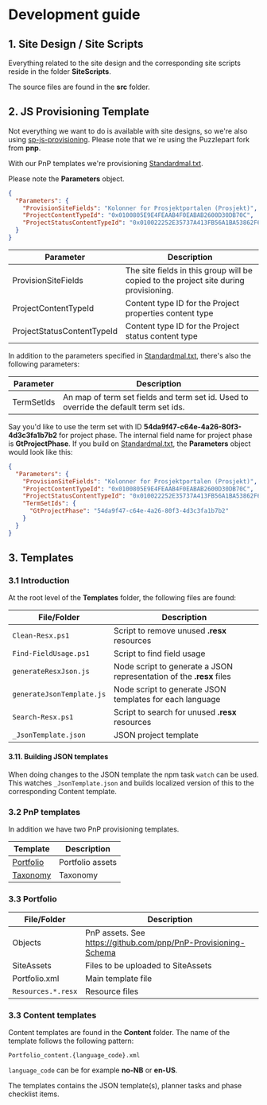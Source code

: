 # Development guide

## 1. Site Design / Site Scripts

Everything related to the site design and the corresponding site scripts reside in the folder **SiteScripts**. 

The source files are found in the **src** folder.

## 2. JS Provisioning Template

Not everything we want to do is available with site designs, so we're also using [sp-js-provisioning](https://github.com/Puzzlepart/sp-js-provisioning). Please note that we´re using the Puzzlepart fork from **pnp**.

With our PnP templates we're provisioning [Standardmal.txt](../Templates/Portfolio/Prosjektmaler/Standardmal.txt).

Please note the **Parameters** object.

```json
{
  "Parameters": {
    "ProvisionSiteFields": "Kolonner for Prosjektportalen (Prosjekt)",
    "ProjectContentTypeId": "0x0100805E9E4FEAAB4F0EABAB2600D30DB70C",
    "ProjectStatusContentTypeId": "0x010022252E35737A413FB56A1BA53862F6D5"
  }
}
```

| Parameter                  | Description                                                  |
| -------------------------- | ------------------------------------------------------------ |
| ProvisionSiteFields        | The site fields in this group will be copied to the project site during provisioning. |
| ProjectContentTypeId       | Content type ID for the Project properties content type      |
| ProjectStatusContentTypeId | Content type ID for the Project status content type          |



In addition to the parameters specified in [Standardmal.txt](../Templates/Portfolio/Prosjektmaler/Standardmal.txt), there's also the following parameters:

| Parameter  | Description                                                  |
| ---------- | ------------------------------------------------------------ |
| TermSetIds | An map of term set fields and term set id. Used to override the default term set ids. |

Say you'd like to use the term set with ID **54da9f47-c64e-4a26-80f3-4d3c3fa1b7b2** for project phase. The internal field name for project phase is **GtProjectPhase**. If you build on [Standardmal.txt](../Templates/Portfolio/Prosjektmaler/Standardmal.txt), the **Parameters** object would look like this:


```json
{
  "Parameters": {
    "ProvisionSiteFields": "Kolonner for Prosjektportalen (Prosjekt)",
    "ProjectContentTypeId": "0x0100805E9E4FEAAB4F0EABAB2600D30DB70C",
    "ProjectStatusContentTypeId": "0x010022252E35737A413FB56A1BA53862F6D5",
    "TermSetIds": {
      "GtProjectPhase": "54da9f47-c64e-4a26-80f3-4d3c3fa1b7b2"
    }
  }
}
```



## 3. Templates

### 3.1 Introduction

At the root level of the **Templates** folder, the following files are found:

| File/Folder               | Description                                                  |
| ------------------------- | ------------------------------------------------------------ |
| `Clean-Resx.ps1`          | Script to remove unused **.resx** resources                  |
| `Find-FieldUsage.ps1`     | Script to find field usage                                   |
| `generateResxJson.js`     | Node script to generate a JSON representation of the **.resx** files |
| `generateJsonTemplate.js` | Node script to generate JSON templates for each language     |
| `Search-Resx.ps1`         | Script to search for unused **.resx** resources              |
| `_JsonTemplate.json`      | JSON project template                                        |


#### 3.11. Building JSON templates

When doing changes to the JSON template the npm task `watch` can be used. This watches `_JsonTemplate.json` and builds localized version of this to the corresponding Content template.

### 3.2 PnP templates

In addition we have two PnP provisioning templates. 

| Template                            | Description      |
| ----------------------------------- | ---------------- |
| [Portfolio](../Templates/Portfolio) | Portfolio assets |
| [Taxonomy](../Templates/Taxonomy)   | Taxonomy         |

### 3.3 Portfolio

| File/Folder          | Description                                                  |
| -------------------- | ------------------------------------------------------------ |
| Objects              | PnP assets. See https://github.com/pnp/PnP-Provisioning-Schema |
| SiteAssets           | Files to be uploaded to SiteAssets                           |
| Portfolio.xml        | Main template file                                           |
| `Resources.*.resx` | Resource files                               |

### 3.3 Content templates

Content templates are found in the **Content** folder. The name of the template follows the following pattern:

`Portfolio_content.{language_code}.xml`

`language_code` can be for example **no-NB** or **en-US**.

The templates contains the JSON template(s), planner tasks and phase checklist items.